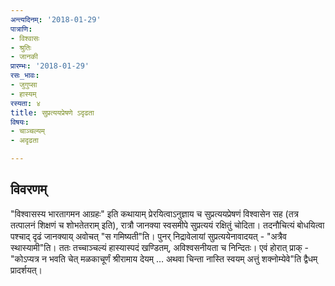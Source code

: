 ```yaml
---
अन्त्यदिनम्: '2018-01-29'
पात्राणि:
- विश्वासः
- श्रुतिः
- जानकी
प्रारम्भः: '2018-01-29'
रसः_भावः:
- जुगुप्सा
- हास्यम्
रस्यता: ४
title: सुप्रत्ययप्रेषणे ऽदृढता
विषयः:
- चाञ्चल्यम्
- अदृढता

---
```


## विवरणम्
"विश्वासस्य भारतागमन आग्रहः" इति कथायाम् प्रेरयित्वाऽनुज्ञाय च सुप्रत्ययप्रेषणं विश्वासेन सह (तत्र तत्पालनं शिक्षणं च शोभतेतराम् इति), रात्रौ जानक्या स्वसमीपे सुप्रत्ययं रक्षितुं चोदिता। तदनौचित्यं बोधयित्वा पश्चाद् दृढं जानक्याय् अवोचत् "स गमिष्यती"ति। पुनर् निद्रावेलायां सुप्रत्ययेनावादयत् - "अत्रैव स्थास्यामी"ति। ततः तच्चाञ्चल्यं हास्यास्पदं खण्डितम्, अविश्वसनीयता च निन्दितः।
एवं होरात् प्राक् - "कोऽप्यत्र न भवति चेत् मळकाचूर्णं श्रीरामाय देयम् … अथवा चिन्ता नास्ति स्वयम् अत्तुं शक्नोम्येवे"ति द्वैधम् प्रादर्शयत्। 

